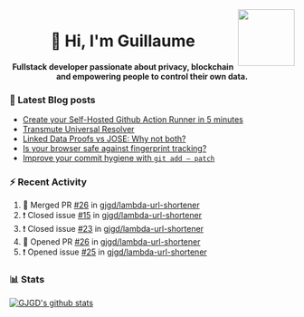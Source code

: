 <img align='right' src='https://user-images.githubusercontent.com/5713670/87202985-820dcb80-c2b6-11ea-9f56-7ec461c497c3.gif' width='100"'>

<h1 align="center">👋 Hi, I'm Guillaume</h1>
<h4 align="center">Fullstack developer passionate about privacy, blockchain and empowering people to control their own data.

### 📝 Latest Blog posts

<!-- BLOG-POST-LIST:START -->
- [Create your Self-Hosted Github Action Runner in 5 minutes](https://medium.com/@gjgd/create-your-self-hosted-github-action-runner-in-5-minutes-a9eff615edc4?source=rss-35e0d58bf235------2)
- [Transmute Universal Resolver](https://medium.com/transmute-techtalk/transmute-universal-resolver-b6c8509858f?source=rss-35e0d58bf235------2)
- [Linked Data Proofs vs JOSE: Why not both?](https://medium.com/transmute-techtalk/linked-data-proofs-vs-jose-why-not-both-1594393418cc?source=rss-35e0d58bf235------2)
- [Is your browser safe against fingerprint tracking?](https://medium.com/@gjgd/is-your-browser-safe-against-fingerprint-tracking-6126952b805b?source=rss-35e0d58bf235------2)
- [Improve your commit hygiene with `git add — patch`](https://medium.com/transmute-techtalk/improve-your-commit-hygiene-with-git-add-patch-3b7dd9c117c4?source=rss-35e0d58bf235------2)
<!-- BLOG-POST-LIST:END -->

### :zap: Recent Activity

<!--START_SECTION:activity-->
1. 🎉 Merged PR [#26](https://github.com/gjgd/lambda-url-shortener/pull/26) in [gjgd/lambda-url-shortener](https://github.com/gjgd/lambda-url-shortener)
2. ❗️ Closed issue [#15](https://github.com/gjgd/lambda-url-shortener/issues/15) in [gjgd/lambda-url-shortener](https://github.com/gjgd/lambda-url-shortener)
3. ❗️ Closed issue [#23](https://github.com/gjgd/lambda-url-shortener/issues/23) in [gjgd/lambda-url-shortener](https://github.com/gjgd/lambda-url-shortener)
4. 💪 Opened PR [#26](https://github.com/gjgd/lambda-url-shortener/pull/26) in [gjgd/lambda-url-shortener](https://github.com/gjgd/lambda-url-shortener)
5. ❗️ Opened issue [#25](https://github.com/gjgd/lambda-url-shortener/issues/25) in [gjgd/lambda-url-shortener](https://github.com/gjgd/lambda-url-shortener)
<!--END_SECTION:activity-->

### 📊 Stats

[![GJGD's github stats](https://github-readme-stats.vercel.app/api?username=gjgd&count_private=true&show_icons=true&custom_title=My%20Github%20Stats)](https://github.com/anuraghazra/github-readme-stats)
